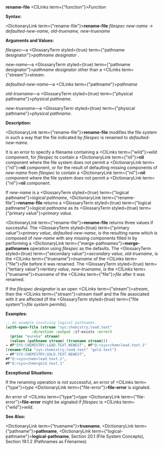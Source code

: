 **rename-file** <ClLinks  term={"function"}><i>Function</i></ClLinks> 



**Syntax:** 



<DictionaryLink  term={"rename-file"}><b>rename-file</b></DictionaryLink> *filespec new-name → defaulted-new-name, old-truename, new-truename* 



**Arguments and Values:** 



*filespec*—a <GlossaryTerm styled={true} term={"pathname designator"}><i>pathname designator</i></GlossaryTerm> . 



*new-name*—a <GlossaryTerm styled={true} term={"pathname designator"}><i>pathname designator</i></GlossaryTerm> other than a <ClLinks  term={"stream"}><i>stream</i></ClLinks>. 



*defaulted-new-name*—a <ClLinks  term={"pathname"}><i>pathname</i></ClLinks> 



*old-truename*—a <GlossaryTerm styled={true} term={"physical pathname"}><i>physical pathname</i></GlossaryTerm>. 



*new-truename*—a <GlossaryTerm styled={true} term={"physical pathname"}><i>physical pathname</i></GlossaryTerm>. 



**Description:** 



<DictionaryLink  term={"rename-file"}><b>rename-file</b></DictionaryLink> modifies the file system in such a way that the file indicated by *filespec* is renamed to *defaulted-new-name*. 



It is an error to specify a filename containing a <ClLinks  term={"wild"}><i>wild</i></ClLinks> component, for *filespec* to contain a <DictionaryLink  term={"nil"}><b>nil</b></DictionaryLink> component where the file system does not permit a <DictionaryLink  term={"nil"}><b>nil</b></DictionaryLink> component, or for the result of defaulting missing components of *new-name* from *filespec* to contain a <DictionaryLink  term={"nil"}><b>nil</b></DictionaryLink> component where the file system does not permit a <DictionaryLink  term={"nil"}><b>nil</b></DictionaryLink> component. 



If *new-name* is a <GlossaryTerm styled={true} term={"logical pathname"}><i>logical pathname</i></GlossaryTerm>, <DictionaryLink  term={"rename-file"}><b>rename-file</b></DictionaryLink> returns a <GlossaryTerm styled={true} term={"logical pathname"}><i>logical pathname</i></GlossaryTerm> as its <GlossaryTerm styled={true} term={"primary value"}><i>primary value</i></GlossaryTerm>. 



 



 



<DictionaryLink  term={"rename-file"}><b>rename-file</b></DictionaryLink> returns three values if successful. The <GlossaryTerm styled={true} term={"primary value"}><i>primary value</i></GlossaryTerm>, *defaulted-new-name*, is the resulting name which is composed of *new-name* with any missing components filled in by performing a <DictionaryLink  term={"merge-pathnames"}><b>merge-pathnames</b></DictionaryLink> operation using *filespec* as the defaults. The <GlossaryTerm styled={true} term={"secondary value"}><i>secondary value</i></GlossaryTerm>, *old-truename*, is the <ClLinks  term={"truename"}><i>truename</i></ClLinks> of the <ClLinks  term={"file"}><i>file</i></ClLinks> before it was renamed. The <GlossaryTerm styled={true} term={"tertiary value"}><i>tertiary value</i></GlossaryTerm>, *new-truename*, is the <ClLinks  term={"truename"}><i>truename</i></ClLinks> of the <ClLinks  term={"file"}><i>file</i></ClLinks> after it was renamed. 



If the *filespec designator* is an open <ClLinks  term={"stream"}><i>stream</i></ClLinks>, then the <ClLinks  term={"stream"}><i>stream</i></ClLinks> itself and the file associated with it are affected (if the <GlossaryTerm styled={true} term={"file system"}><i>file system</i></GlossaryTerm> permits). 



**Examples:**
```lisp
;; An example involving logical pathnames. 
(with-open-file (stream "sys:chemistry;lead.text" 
			:direction :output :if-exists :error) 
  (princ "eureka" stream) 
  (values (pathname stream) (truename stream))) 
→ #P"SYS:CHEMISTRY;LEAD.TEXT.NEWEST", #P"Q:>sys>chem>lead.text.1" 
(rename-file "sys:chemistry;lead.text" "gold.text") 
→ #P"SYS:CHEMISTRY;GOLD.TEXT.NEWEST", 
#P"Q:>sys>chem>lead.text.1", 
#P"Q:>sys>chem>gold.text.1" 
```
**Exceptional Situations:** 



If the renaming operation is not successful, an error of <ClLinks  term={"type"}><i>type</i></ClLinks> <DictionaryLink  term={"file-error"}><b>file-error</b></DictionaryLink> is signaled. 



An error of <ClLinks  term={"type"}><i>type</i></ClLinks> <DictionaryLink  term={"file-error"}><b>file-error</b></DictionaryLink> might be signaled if *filespec* is <ClLinks  term={"wild"}><i>wild</i></ClLinks>. 



**See Also:** 



<DictionaryLink  term={"truename"}><b>truename</b></DictionaryLink>, <DictionaryLink  term={"pathname"}><b>pathname</b></DictionaryLink>, <DictionaryLink  term={"logical-pathname"}><b>logical-pathname</b></DictionaryLink>, Section 20.1 (File System Concepts), Section 19.1.2 (Pathnames as Filenames) 



